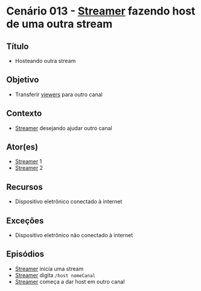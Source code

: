 # Cenário 013 - [Streamer](https://github.com/gabrielziegler3/Requisitos-2018-1/wiki/L%C3%A9xico-Streamer) fazendo host de uma outra stream

## Título
* Hosteando outra stream
	
## Objetivo
* Transferir [viewers](https://github.com/gabrielziegler3/Requisitos-2018-1/wiki/Viewer) para outro canal

## Contexto
* [Streamer](https://github.com/gabrielziegler3/Requisitos-2018-1/wiki/L%C3%A9xico-Streamer)
 desejando ajudar outro canal

## Ator(es)
* [Streamer](https://github.com/gabrielziegler3/Requisitos-2018-1/wiki/L%C3%A9xico-Streamer)
 1
* [Streamer](https://github.com/gabrielziegler3/Requisitos-2018-1/wiki/L%C3%A9xico-Streamer)
 2

## Recursos
* Dispositivo eletrônico conectado à internet

## Exceções
* Dispositivo eletrônico não conectado à internet

## Episódios
* [Streamer](https://github.com/gabrielziegler3/Requisitos-2018-1/wiki/L%C3%A9xico-Streamer)
 inicia uma stream
* [Streamer](https://github.com/gabrielziegler3/Requisitos-2018-1/wiki/L%C3%A9xico-Streamer)
 digita ```/host nomeCanal```
* [Streamer](https://github.com/gabrielziegler3/Requisitos-2018-1/wiki/L%C3%A9xico-Streamer)
 começa a dar host em outro canal
